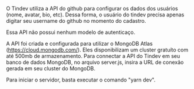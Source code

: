 O Tindev utiliza a API do github para configurar os dados dos usuários (nome, avatar, bio, etc).
Dessa forma, o usuário do tindev precisa apenas digitar seu username do github no momento do cadastro.

Essa API não possui nenhum modelo de autenticaço.

A API foi criada e configurada para utilizar o MongoDB Atlas (https://cloud.mongodb.com/).
Eles disponibilizam um cluster gratuíto com até 500mb de armazenamento.
Para connectar a API do Tindev em seu banco de dados MongoDB, no arquivo server.js, insira a URL de conexão gerada em seu cluster do MongoDB.

Para iniciar o servidor, basta executar o comando "yarn dev".
